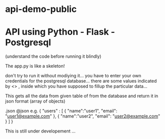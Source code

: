 # api-demo-public
# API using Python - Flask - Postgresql
(understand the code before running it blindly)

The app.py is like a skeleton!

don't try to run it without modiying it...
you have to enter your own credentials for the postgresql database...
there are some values indicated by <> , inside which you have supposed to fillup the particular data...

This gets all the data from given table of from the database and return it in json format (array of objects)

.json
@json
e.g.
{
  "users" : [
  {
    "name":"user1",
    "email": "user1@example.com"
  },
  {
    "name":"user2",
    "email": "user2@example.com"
  }
  ]
}

This is still under developement ...
